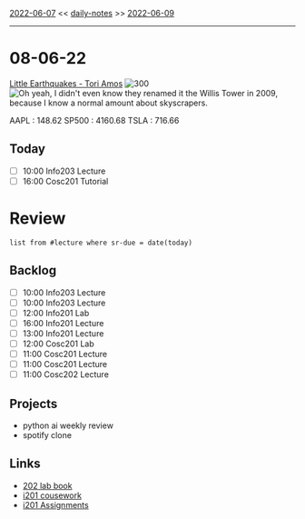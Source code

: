 [2022-06-07](daily_notes/2022-06-07) << [daily-notes](notes/daily-notes.md) >> [2022-06-09](daily_notes/2022-06-09)

---
# 08-06-22
[Little Earthquakes - Tori Amos](spotify:album:1pFUGy3ABpLRRE3oNMPbDb)
![300](https://i.scdn.co/image/27141e7eef911d0085b3f9ba91bd1baa963a65f0)
![Oh yeah, I didn't even know they renamed it the Willis Tower in 2009, because I know a normal amount about skyscrapers.](https://imgs.xkcd.com/comics/or_whatever.png)

AAPL : 148.62 
SP500 : 4160.68 
TSLA : 716.66

## Today
- [ ] 10:00 Info203 Lecture
- [ ] 16:00 Cosc201 Tutorial

# Review
```dataview
list from #lecture where sr-due = date(today)
```

## Backlog
- [ ] 10:00 Info203 Lecture
- [ ] 10:00 Info203 Lecture
- [ ] 12:00 Info201 Lab
- [ ] 16:00 Info201 Lecture
- [ ] 13:00 Info201 Lecture
- [ ] 12:00 Cosc201 Lab
- [ ] 11:00 Cosc201 Lecture
- [ ] 11:00 Cosc201 Lecture
- [ ] 11:00 Cosc202 Lecture

## Projects
- python ai weekly review
- spotify clone

## Links
- [202 lab book](C:\Users\Jet%20Hughes\Documents\Personal\COSC202LabBook-2.pdf)
- [i201 cousework](https://isgb.otago.ac.nz/infosci/INFO201/labs_release/raw/master/output/info201_labs.html#)
- [i201 Assignments](https://isgb.otago.ac.nz/info201/shared/assignments_release/raw/master/output/info201_assignments.html)